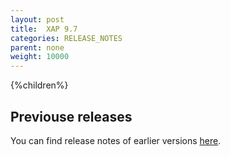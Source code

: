 ```yaml
---
layout: post
title:  XAP 9.7
categories: RELEASE_NOTES
parent: none
weight: 10000
---
```





{%children%}


## Previouse releases

You can find release notes of earlier versions [here](http://wiki.gigaspaces.com/wiki/display/RN/GigaSpaces+Release+Notes).

